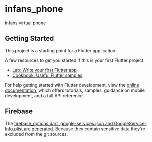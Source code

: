 # infans_phone

infans virtual phone

## Getting Started

This project is a starting point for a Flutter application.

A few resources to get you started if this is your first Flutter project:

- [Lab: Write your first Flutter app](https://docs.flutter.dev/get-started/codelab)
- [Cookbook: Useful Flutter samples](https://docs.flutter.dev/cookbook)

For help getting started with Flutter development, view the
[online documentation](https://docs.flutter.dev/), which offers tutorials,
samples, guidance on mobile development, and a full API reference.


## Firebase
The [firebase_options.dart, google-services.json and GoogleService-Info.plist are generated](https://firebase.google.com/docs/flutter/setup?platform=android). Because they contain sensitive data they're excluded from the git sources.

